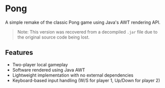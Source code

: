 # Pong

A simple remake of the classic Pong game using Java's AWT rendering API.

> Note: This version was recovered from a decompiled `.jar` file due to the original source code being lost.

## Features

- Two-player local gameplay
- Software rendered using Java AWT
- Lightweight implementation with no external dependencies
- Keyboard-based input handling (W/S for player 1, Up/Down for player 2)
